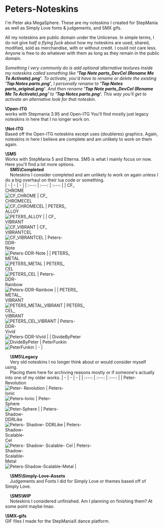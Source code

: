 # Peters-Noteskins
I'm Peter aka MegaSphere. These are my noteskins I created for StepMania as well as Simply Love fonts & judgements, and SMX gifs.

All my noteskins are public domain under the Unlicense. In simple terms, I do not give *half a flying fuck* about how my noteskins are used, shared, modified, sold as merchandise, with or without credit. I could not care less. Anyone is free to do whatever with them as long as they remain in the public domain.<br>

*Something I very commonly do is add optional alternative textures inside my noteskins called something like __'Tap Note parts_DevCel (Rename Me To Activate).png'__. To activate, you'd have to rename or delete the existing __'Tap Notes parts.png'__, I personally rename to __'Tap Notes parts_original.png'__. And then rename __'Tap Note parts_DevCel (Rename Me To Activate).png'__ to __'Tap Notes parts.png'.__ This way you'll get to activate an alternative look for that noteskin.*

**\Open-ITG**<br>
works with Stepmania 3.95 and Open-ITG
You'll find mostly just legacy noteskins in here that I no longer work on.

**\Not-ITG**<br>
Based off the Open-ITG noteskins except uses (doubleres) graphics.
Again, noteskins in here I believe are complete and am unlikely to work on them again.

**\SM5**<br>
Works with StepMania 5 and Etterna.
SM5 is what I mainly focus on now. Here you'll find a lot more options.<br>
&nbsp;&nbsp;&nbsp;&nbsp;**SM5\Completed**<br>
&nbsp;&nbsp;&nbsp;&nbsp;Noteskins I consider completed and am unlikely to work on again unless I do a big overhaul on their lua code or something.<br>
| - | - | - |
| :---: | :---: | :---: |
| CF_<br>CHROME<br> ![CF_CHROME](https://pete-lawrence.github.io/noteskin-renders/CF_CHROME.gif) | CF_<br>CHROMECEL<br> ![CF_CHROMECEL](https://pete-lawrence.github.io/noteskin-renders/CF_CHROMECEL.gif) | PETERS_<br>ALLOY<br> ![PETERS_ALLOY](https://pete-lawrence.github.io/noteskin-renders/PETERS_ALLOY.gif) |
 | CF_<br>VIBRANT<br> ![CF_VIBRANT](https://pete-lawrence.github.io/noteskin-renders/CF_VIBRANT.gif) | CF_<br>VIBRANTCEL<br> ![CF_VIBRANTCEL](https://pete-lawrence.github.io/noteskin-renders/CF_VIBRANTCEL.gif) | Peters-<br>DDR-<br>Note<br> ![Peters-DDR-Note](https://pete-lawrence.github.io/noteskin-renders/Peters-DDR-Note.gif) |
 | PETERS_<br>METAL<br> ![PETERS_METAL](https://pete-lawrence.github.io/noteskin-renders/PETERS_METAL.gif) | PETERS_<br>CEL<br> ![PETERS_CEL](https://pete-lawrence.github.io/noteskin-renders/PETERS_CEL.gif) |  Peters-<br>DDR-<br>Rainbow<br> ![Peters-DDR-Rainbow](https://pete-lawrence.github.io/noteskin-renders/Peters-DDR-Rainbow.gif) |
 | PETERS_<br>METAL_<br>VIBRANT<br> ![PETERS_METAL_VIBRANT](https://pete-lawrence.github.io/noteskin-renders/PETERS_METAL_VIBRANT.gif) | PETERS_<br>CEL_<br>VIBRANT<br> ![PETERS_CEL_VIBRANT](https://pete-lawrence.github.io/noteskin-renders/PETERS_CEL_VIBRANT.gif) |  Peters-<br>DDR-<br>Vivid<br> ![Peters-DDR-Vivid](https://pete-lawrence.github.io/noteskin-renders/Peters-DDR-Vivid.gif) | 
 | DivideByPeter<br> ![DivideByPeter](https://pete-lawrence.github.io/noteskin-renders/DivideByPeter.png) | PeterFunkin<br> ![PeterFunkin](https://pete-lawrence.github.io/noteskin-renders/PeterFunkin.png) | - |


&nbsp;&nbsp;&nbsp;&nbsp;**\SM5\Legacy**<br>
&nbsp;&nbsp;&nbsp;&nbsp;Very old noteskins I no longer think about or would consider myself using.<br>
&nbsp;&nbsp;&nbsp;&nbsp;Placing them here for archiving reasons mostly or if someone's actually into one of my older works.
| - | - | - |
| :---: | :---: | :---: |
| Peter-<br>Revolution<br> ![Peter-<br>Revolution](https://pete-lawrence.github.io/noteskin-renders/Peter-Revolution.gif) | Peters-<br>Ionic<br> ![Peters-Ionic](https://pete-lawrence.github.io/noteskin-renders/Peters-Ionic.gif) | Peter-<br>Sphere<br> ![Peter-Sphere](https://pete-lawrence.github.io/noteskin-renders/Peter-Sphere.png) | 
| Peters-<br>Shadow-<br>DDRLike<br> ![Peters-<br>Shadow-<br>DDRLike](https://pete-lawrence.github.io/noteskin-renders/Peters-Shadow-DDRLike.gif) | Peters-<br>Shadow-<br>Scalable-<br>Cel<br> ![Peters-<br>Shadow-<br>Scalable-<br>Cel](https://pete-lawrence.github.io/noteskin-renders/Peters-Shadow-Scalable-Cel.gif) | Peters-<br>Shadow-<br>Scalable-<br>Metal<br> ![Peters-Shadow-Scalable-Metal](https://pete-lawrence.github.io/noteskin-renders/Peters-Shadow-Scalable-Metal.gif) | 

&nbsp;&nbsp;&nbsp;&nbsp;**\SM5\Simply-Love-Assets**<br>
&nbsp;&nbsp;&nbsp;&nbsp;Judgements and Fonts I did for Simply Love or themes based off of Simply Love.

&nbsp;&nbsp;&nbsp;&nbsp;**\SM5\WIP**<br>
&nbsp;&nbsp;&nbsp;&nbsp;Noteskins I considered unfinished. Am I planning on finishing them? At some point maybe lmao.

**\SMX-gifs**<br>
GIF files I made for the StepManiaX dance platform.
